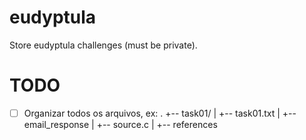 # eudyptula
Store eudyptula challenges (must be private).

# TODO
- [ ] Organizar todos os arquivos, ex:
.
+-- task01/ 
|       +-- task01.txt
|       +-- email_response
|       +-- source.c
|       +-- references

